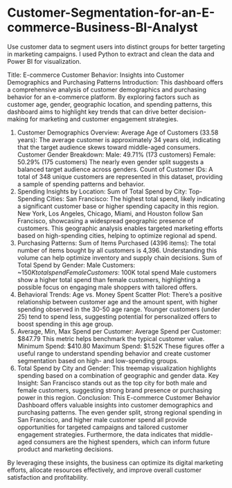 # Customer-Segmentation-for-an-E-commerce-Business-BI-Analyst

 Use customer data to segment users into distinct groups for better targeting in marketing campaigns. I used Python to extract and clean the data and Power BI for visualization. 
 
Title: E-commerce Customer Behavior: Insights into Customer Demographics and Purchasing Patterns
Introduction:
This dashboard offers a comprehensive analysis of customer demographics and purchasing behavior for an e-commerce platform. By exploring factors such as customer age, gender, geographic location, and spending patterns, this dashboard aims to highlight key trends that can drive better decision-making for marketing and customer engagement strategies.

1. Customer Demographics Overview:
Average Age of Customers (33.58 years): The average customer is approximately 34 years old, indicating that the target audience skews toward middle-aged consumers.
Customer Gender Breakdown:
Male: 49.71% (173 customers)
Female: 50.29% (175 customers)
The nearly even gender split suggests a balanced target audience across genders.
Count of Customer IDs: A total of 348 unique customers are represented in this dataset, providing a sample of spending patterns and behavior.
2. Spending Insights by Location:
Sum of Total Spend by City:
Top-Spending Cities:
San Francisco: The highest total spend, likely indicating a significant customer base or higher spending capacity in this region.
New York, Los Angeles, Chicago, Miami, and Houston follow San Francisco, showcasing a widespread geographic presence of customers.
This geographic analysis enables targeted marketing efforts based on high-spending cities, helping to optimize regional ad spend.
3. Purchasing Patterns:
Sum of Items Purchased (4396 items): The total number of items bought by all customers is 4,396. Understanding this volume can help optimize inventory and supply chain decisions.
Sum of Total Spend by Gender:
Male Customers: ~$150K total spend
Female Customers: ~$100K total spend
Male customers show a higher total spend than female customers, highlighting a possible focus on engaging male shoppers with tailored offers.
4. Behavioral Trends:
Age vs. Money Spent Scatter Plot:
There’s a positive relationship between customer age and the amount spent, with higher spending observed in the 30-50 age range.
Younger customers (under 25) tend to spend less, suggesting potential for personalized offers to boost spending in this age group.
5. Average, Min, Max Spend per Customer:
Average Spend per Customer: $847.79
This metric helps benchmark the typical customer value.
Minimum Spend: $410.80
Maximum Spend: $1.52K
These figures offer a useful range to understand spending behavior and create customer segmentation based on high- and low-spending groups.
6. Total Spend by City and Gender:
This treemap visualization highlights spending based on a combination of geographic and gender data.
Key Insight: San Francisco stands out as the top city for both male and female customers, suggesting strong brand presence or purchasing power in this region.
Conclusion:
This E-commerce Customer Behavior Dashboard offers valuable insights into customer demographics and purchasing patterns. The even gender split, strong regional spending in San Francisco, and higher male customer spend all provide opportunities for targeted campaigns and tailored customer engagement strategies. Furthermore, the data indicates that middle-aged consumers are the highest spenders, which can inform future product and marketing decisions.

By leveraging these insights, the business can optimize its digital marketing efforts, allocate resources effectively, and improve overall customer satisfaction and profitability.
